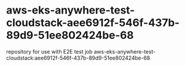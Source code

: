 # aws-eks-anywhere-test-cloudstack-aee6912f-546f-437b-89d9-51ee802424be-68
repository for use with E2E test job aws-eks-anywhere-test-cloudstack:aee6912f-546f-437b-89d9-51ee802424be-68
